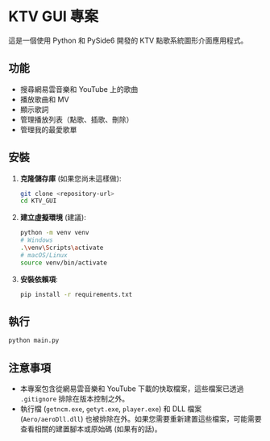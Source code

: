 # KTV GUI 專案

這是一個使用 Python 和 PySide6 開發的 KTV 點歌系統圖形介面應用程式。

## 功能

*   搜尋網易雲音樂和 YouTube 上的歌曲
*   播放歌曲和 MV
*   顯示歌詞
*   管理播放列表（點歌、插歌、刪除）
*   管理我的最愛歌單

## 安裝

1.  **克隆儲存庫** (如果您尚未這樣做):
    ```bash
    git clone <repository-url>
    cd KTV_GUI
    ```

2.  **建立虛擬環境** (建議):
    ```bash
    python -m venv venv
    # Windows
    .\venv\Scripts\activate
    # macOS/Linux
    source venv/bin/activate
    ```

3.  **安裝依賴項**:
    ```bash
    pip install -r requirements.txt
    ```

## 執行

```bash
python main.py
```

## 注意事項

*   本專案包含從網易雲音樂和 YouTube 下載的快取檔案，這些檔案已透過 `.gitignore` 排除在版本控制之外。
*   執行檔 (`getncm.exe`, `getyt.exe`, `player.exe`) 和 DLL 檔案 (`Aero/aeroDll.dll`) 也被排除在外。如果您需要重新建置這些檔案，可能需要查看相關的建置腳本或原始碼 (如果有的話)。
